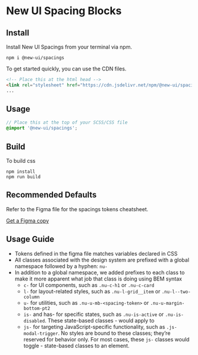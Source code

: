 # New UI Spacing Blocks

## Install
Install New UI Spacings from your terminal via npm.

```
npm i @new-ui/spacings
```

To get started quickly, you can use the CDN files.
 
```html
<!-- Place this at the html head -->
<link rel="stylesheet" href="https://cdn.jsdelivr.net/npm/@new-ui/spacings@<version>/dist/index.css">
...
```

## Usage

```scss
// Place this at the top of your SCSS/CSS file
@import '@new-ui/spacings';
```

## Build

To build css

```
npm install
npm run build
```

## Recommended Defaults
Refer to the Figma file for the spacings tokens cheatsheet.

[Get a Figma copy](https://www.figma.com/community/file/1179503548902179413)

## Usage Guide

- Tokens defined in the figma file matches variables declared in CSS
- All classes associated with the design system are prefixed with a global namespace followed by a hyphen: `nu-`
- In addition to a global namespace, we added prefixes to each class to make it more apparent what job that class is doing using BEM syntax
  * `c-` for UI components, such as `.nu-c-h1` or `.nu-c-card`
  * `l-` for layout-related styles, such as `.nu-l-grid__item` or `.nu-l--two-column`
  * `u-` for utilities, such as `.nu-u-mb-<spacing-token>` or `.nu-u-margin-bottom-pt2`
  * `is-` and has- for specific states, such as `.nu-is-active` or `.nu-is-disabled`. These state-based classes - would apply to
  * `js-` for targeting JavaScript-specific functionality, such as `.js-modal-trigger`. No styles are bound to these classes; they’re reserved for behavior only. For most cases, these `js-` classes would toggle - state-based classes to an element.